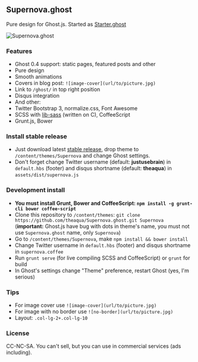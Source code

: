 ##  Supernova.ghost
Pure design for Ghost.js.
Started as [Starter.ghost][3]

![Supernova.ghost][1]

### Features
 - Ghost 0.4 support: static pages, featured posts and other
 - Pure design
 - Smooth animations
 - Covers in blog post: `![image-cover](url/to/picture.jpg)`
 - Link to `/ghost/` in top right position
 - Disqus integration
 - And other:
  - Twitter Bootstrap 3, normalize.css, Font Awesome
  - SCSS with [lib-sass][2] (written on C), CoffeeScript
  - Grunt.js, Bower

### Install stable release
 - Just download latest [stable release][5], drop theme to `/content/themes/Supernova` and change Ghost settings.
 - Don't forget change Twitter username (default: **justusebrain**) in `default.hbs` (footer) and disqus shortname (default: **theaqua**) in `assets/dist/supernova.js`

### Development install
 - **You must install Grunt, Bower and CoffeeScript: `npm install -g grunt-cli bower coffee-script`**
 - Clone this repository to `/content/themes`: `git clone https://github.com/theaqua/Supernova.ghost.git Supernova` (**important:** Ghost.js have bug with dots in theme's name, you must not use `Supernova.ghost` name, only `Supernova`)
 - Go to `/content/themes/Supernova`, make `npm install && bower install`
 - Change Twitter username in `default.hbs` (footer) and disqus shortname in `supernova.coffee`
 - Run `grunt serve` (for live compiling SCSS and CoffeeScript) or `grunt` for build
 - In Ghost's settings change "Theme" preference, restart Ghost (yes, I'm serious)
 
### Tips
 - For image cover use `![image-cover](url/to/picture.jpg)`
 - For image with no border use `![no-border](url/to/picture.jpg)`
 - Layout: `.col-lg-2+.col-lg-10`

### License
CC-NC-SA. You can't sell, but you can use in commercial services (ads including).

  [1]: http://gm4.in/i/fis.jpg
  [2]: http://libsass.org/
  [3]: https://github.com/theaqua/Starter.ghost
  [5]: https://github.com/theaqua/Supernova.ghost/releases